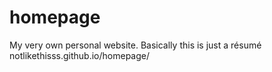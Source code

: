 # homepage
My very own personal website. Basically this is just a résumé
notlikethisss.github.io/homepage/
